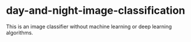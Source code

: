# day-and-night-image-classification
This is an image classifier without machine learning or deep learning algorithms.
